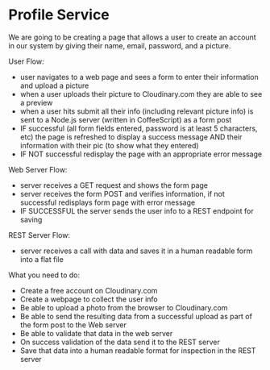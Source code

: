 Profile Service
===============

We are going to be creating a page that allows a user to create an account in our system by giving their name, email, password, and a picture.  

User Flow:
  - user navigates to a web page and sees a form to enter their information and upload a picture
  - when a user uploads their picture to Cloudinary.com they are able to see a preview
  - when a user hits submit all their info (including relevant picture info) is sent to a Node.js server (written in CoffeeScript) as a form post
  - IF successful (all form fields entered, password is at least 5 characters, etc) the page is refreshed to display a success message AND their information with their pic (to show what they entered)
  - IF NOT successful redisplay the page with an appropriate error message
 
Web Server Flow:
  - server receives a GET request and shows the form page
  - server receives the form POST and verifies information, if not successful redisplays form page with error message
  - IF SUCCESSFUL the server sends the user info to a REST endpoint for saving

REST Server Flow:
  - server receives a call with data and saves it in a human readable form into a flat file

What you need to do:

- Create a free account on Cloudinary.com
- Create a webpage to collect the user info
- Be able to upload a photo from the browser to Cloudinary.com
- Be able to send the resulting data from a successful upload as part of the form post to the Web server
- Be able to validate that data in the web server
- On success validation of the data send it to the REST server 
- Save that data into a human readable format for inspection in the REST server
